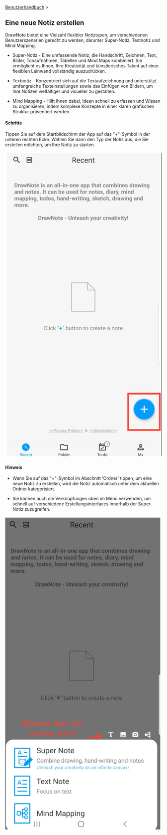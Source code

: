 [Benutzerhandbuch](/dragonnest/drawnote/manual/de) >

Eine neue Notiz erstellen
---
DrawNote bietet eine Vielzahl flexibler Notiztypen, um verschiedenen Benutzerszenarien gerecht zu werden, darunter Super-Notiz, Textnotiz und Mind Mapping.

- Super-Notiz - Eine umfassende Notiz, die Handschrift, Zeichnen, Text, Bilder, Tonaufnahmen, Tabellen und Mind Maps kombiniert. Sie ermöglicht es Ihnen, Ihre Kreativität und künstlerisches Talent auf einer flexiblen Leinwand vollständig auszudrücken.

- Textnotiz - Konzentriert sich auf die Textaufzeichnung und unterstützt umfangreiche Texteinstellungen sowie das Einfügen von Bildern, um Ihre Notizen vielfältiger und visueller zu gestalten.

- Mind Mapping - Hilft Ihnen dabei, Ideen schnell zu erfassen und Wissen zu organisieren, indem komplexe Konzepte in einer klaren grafischen Struktur präsentiert werden.

#### Schritte

Tippen Sie auf dem Startbildschirm der App auf das "+"-Symbol in der unteren rechten Ecke. Wählen Sie dann den Typ der Notiz aus, die Sie erstellen möchten, um Ihre Notiz zu starten.

![Eine neue Notiz erstellen](imgs/new_note1.png)

#### Hinweis

- Wenn Sie auf das "+"-Symbol im Abschnitt 'Ordner' tippen, um eine neue Notiz zu erstellen, wird die Notiz automatisch unter dem aktuellen Ordner kategorisiert.

- Sie können auch die Verknüpfungen oben im Menü verwenden, um schnell auf verschiedene Erstellungsinterfaces innerhalb der Super-Notiz zuzugreifen.

![Eine neue Notiz erstellen](imgs/new_note2.png)